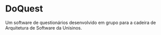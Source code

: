 # DoQuest
Um software de questionários desenvolvido em grupo para a cadeira de Arquitetura de Software da Unisinos.
